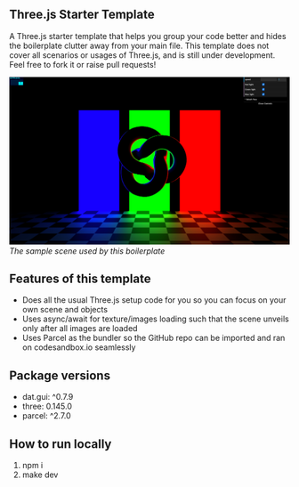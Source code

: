 ## Three.js Starter Template

A Three.js starter template that helps you group your code better and hides the boilerplate clutter away from your main file.
This template does not cover all scenarios or usages of Three.js, and is still under development. Feel free to fork it or raise pull requests!

![Repo cover image](repo-cover.png?raw=true)
*The sample scene used by this boilerplate*

## Features of this template

- Does all the usual Three.js setup code for you so you can focus on your own scene and objects
- Uses async/await for texture/images loading such that the scene unveils only after all images are loaded
- Uses Parcel as the bundler so the GitHub repo can be imported and ran on codesandbox.io seamlessly

## Package versions

- dat.gui: ^0.7.9
- three: 0.145.0
- parcel: ^2.7.0

## How to run locally

1. npm i
2. make dev
